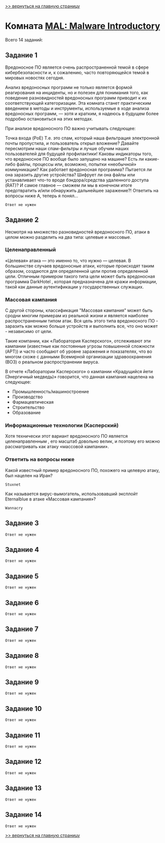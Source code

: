 [>> вернуться на главную страницу](https://github.com/BEPb/tryhackme/blob/master/README.md)

# Комната [MAL: Malware Introductory]() 

Всего 14 заданий:
## Задание 1
Вредоносное ПО является очень распространенной темой в сфере кибербезопасности и, к сожалению, часто повторяющейся 
темой в мировых новостях сегодня. 

Анализ вредоносных программ не только является формой реагирования на инциденты, но и полезен для понимания того, 
как поведение разновидностей вредоносных программ приводит к их соответствующей категоризации. Эта комната станет 
практическим введением в методы и инструменты, используемые в ходе анализа вредоносных программ, — хотя и кратким, я 
надеюсь в будущем более подробно остановиться на этих методах.   

При анализе вредоносного ПО важно учитывать следующее:

Точка входа (PoE) Т.е. это спам, который наша фильтрация электронной почты пропустила, и пользователь открыл 
вложение? Давайте пересмотрим наши спам-фильтры и лучше обучим наших пользователей для будущей профилактики! 
Каковы индикаторы того, что вредоносное ПО вообще было запущено на машине? Есть ли какие-либо файлы, процессы или, 
возможно, попытки «необычной» коммуникации? 
Как работает вредоносная программа? Пытается ли она заразить другие устройства? Шифрует ли она файлы или 
устанавливает что-то вроде бэкдора/средства удаленного доступа (RAT)? 
И самое главное — сможем ли мы в конечном итоге предотвратить и/или обнаружить дальнейшее заражение?!
Ответить на вопросы ниже
А, теперь я понял...
```commandline
Ответ не нужен
```

## Задание 2
Несмотря на множество разновидностей вредоносного ПО, атаки в целом можно разделить на два типа: целевые и массовые. 

### Целенаправленный

«Целевая» атака — это именно то, что нужно — целевая. В большинстве случаев вредоносные атаки, которые происходят 
таким образом, создаются для определенной цели против определенной цели. Отличным примером такого типа цели может 
быть вредоносная программа DarkHotel  , которая предназначена для кражи информации, такой как данные аутентификации 
у государственных служащих.   

### Массовая кампания

С другой стороны, классификация "Массовая кампания" может быть сродни многим примерам из реальной жизни и является 
наиболее распространенным типом атак. Вся цель этого типа вредоносного ПО - заразить как можно больше устройств и 
выполнить все, что оно может - независимо от цели.  

Такие компании, как «Лаборатория Касперского», отслеживают эти кампании (известные как постоянные угрозы повышенной 
сложности (APT)) и часто сообщают об уровне заражения и показателях, что во многом схоже с данными Всемирной 
организации здравоохранения (ВОЗ) о реальном распространении вируса.   

В отчете «Лаборатории Касперского» о кампании «Крадущийся йети (Энергичный медведь)» говорится, что данная кампания 
нацелена на следующее: 
- Промышленность/машиностроение
- Производство
- Фармацевтическая
- Строительство
- Образование

### Информационные технологии (Касперский)

Хотя технически этот вариант вредоносного ПО является целенаправленным , его масштаб довольно велик, и поэтому его 
можно рассматривать как атаку «массовой кампании». 

### Ответить на вопросы ниже
Какой известный пример вредоносного ПО, похожего на целевую атаку, был нацелен на Иран?
```commandline
Stuxnet
```
Как называется вирус-вымогатель, использовавший эксплойт Eternalblue в атаке «Массовая кампания»?
```commandline
Wannacry
```

## Задание 3

```commandline
Ответ не нужен
```

## Задание 4

```commandline
Ответ не нужен
```

## Задание 5

```commandline
Ответ не нужен
```

## Задание 6

```commandline
Ответ не нужен
```

## Задание 7

```commandline
Ответ не нужен
```

## Задание 8

```commandline
Ответ не нужен
```

## Задание 9

```commandline
Ответ не нужен
```

## Задание 10

```commandline
Ответ не нужен
```

## Задание 11

```commandline
Ответ не нужен
```

## Задание 12

```commandline
Ответ не нужен
```

## Задание 13

```commandline
Ответ не нужен
```

## Задание 14

```commandline
Ответ не нужен
```

[>> вернуться на главную страницу](https://github.com/BEPb/tryhackme/blob/master/README.md)